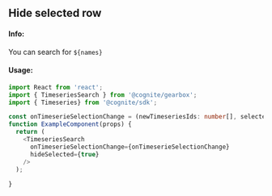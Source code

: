 ## Hide selected row 

<!-- STORY -->

#### Info:
You can search for `${names}`

#### Usage:

```typescript jsx
import React from 'react';
import { TimeseriesSearch } from '@cognite/gearbox';
import { Timeseries} from '@cognite/sdk';

const onTimeserieSelectionChange = (newTimeseriesIds: number[], selectedTimeseries: Timeseries) => {}
function ExampleComponent(props) {
  return (
    <TimeseriesSearch
      onTimeserieSelectionChange={onTimeserieSelectionChange}
      hideSelected={true}
    />
  );
  
}
```
